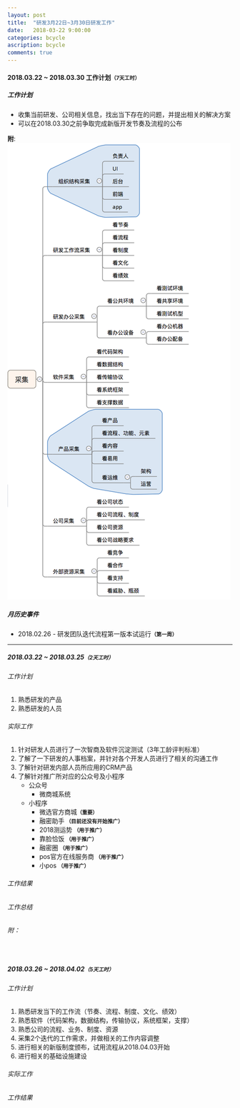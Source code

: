 ```yaml
---
layout: post
title:  "研发3月22日~3月30日研发工作"
date:   2018-03-22 9:00:00
categories: bcycle
ascription: bcycle
comments: true
---
```


[collect_information]: /resource/20180322/collect_information.png "收集内容大纲"

#### 2018.03.22 ~ 2018.03.30 工作计划<small>**（7天工时）**</small>

##### 工作计划
* 收集当前研发、公司相关信息，找出当下存在的问题，并提出相关的解决方案
* 可以在2018.03.30之前争取完成新版开发节奏及流程的公布

**附**:
![收集内容大纲][collect_information]

##### 月历史事件
* 2018.02.26 - 研发团队迭代流程第一版本试运行<small>**（第一周）**</small>

----


##### 2018.03.22 ~ 2018.03.25<small>**（2天工时）**</small>

###### 工作计划
1. 熟悉研发的产品
2. 熟悉研发的人员

###### 实际工作
1. 针对研发人员进行了一次智商及软件沉淀测试（3年工龄评判标准）
2. 了解了一下研发的人事档案，并针对各个开发人员进行了相关的沟通工作
2. 了解针对研发内部人员所应用的CRM产品
2. 了解针对推广所对应的公众号及小程序
	* 公众号
		* 微商城系统
	* 小程序
		* 微选官方商城<small>**（重要）**</small>
		* 融密助手<small> **（目前还没有开始推广）**</small>
		* 2018测运势<small> **（用于推广）**</small>
		* 靠脸恰饭<small> **（用于推广）**</small>
		* 融密圈<small> **（用于推广）**</small>
		* pos官方在线服务商<small> **（用于推广）**</small>
		* 小pos<small> **（用于推广）**</small>

###### 工作结果

###### 工作总结

###### 附：

<br/>

##### 2018.03.26 ~ 2018.04.02<small>**（5天工时）**</small>

###### 工作计划
1. 熟悉研发当下的工作流（节奏、流程、制度、文化、绩效）
2. 熟悉软件（代码架构，数据结构，传输协议，系统框架，支撑）
3. 熟悉公司的流程、业务、制度、资源
4. 采集2个迭代的工作需求，并做相关的工作内容调整
5. 进行相关的新版制度颁布，试用流程从2018.04.03开始
6. 进行相关的基础设施建设

###### 实际工作

###### 工作结果

<br/>

